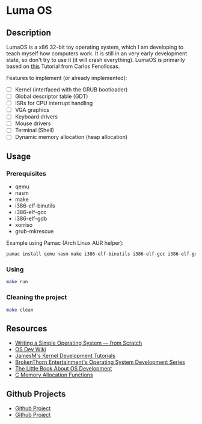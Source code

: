 # Luma OS

## Description

LumaOS is a x86 32-bit toy operating system, which I am developing to teach myself how computers work.
It is still in an very early development state, so don't try to use it (it will crash everything).
LumaOS is primarily based on [this](https://github.com/cfenollosa/os-tutorial) Tutorial from Carlos Fenollosas.

Features to implement (or already implemented):

- [ ] Kernel (interfaced with the GRUB bootloader)
- [ ] Global descriptor table (GDT)
- [ ] ISRs for CPU interrupt handling
- [ ] VGA graphics
- [ ] Keyboard drivers
- [ ] Mouse drivers
- [ ] Terminal (Shell)
- [ ] Dynamic memory allocation (heap allocation)

## Usage

### Prerequisites

- qemu
- nasm
- make
- i386-elf-binutils
- i386-elf-gcc
- i386-elf-gdb
- xorriso
- grub-mkrescue

Example using Pamac (Arch Linux AUR helper):

```bash
pamac install qemu nasm make i386-elf-binutils i386-elf-gcc i386-elf-gdb xorriso grub-mkrescue
```

### Using

```bash
make run
```

### Cleaning the project

```bash
make clean
```

## Resources

- [Writing a Simple Operating System — from Scratch](https://www.cs.bham.ac.uk/~exr/lectures/opsys/10_11/lectures/os-dev.pdf)
- [OS Dev Wiki](https://wiki.osdev.org/Meaty_Skeleton)
- [JamesM's Kernel Development Tutorials](https://web.archive.org/web/20160412174753/http://www.jamesmolloy.co.uk/tutorial_html/index.html)
- [BrokenThorn Entertainment's Operating System Development Series](http://www.brokenthorn.com/Resources/OSDevIndex.html)
- [The Little Book About OS Development](https://littleosbook.github.io/)
- [C Memory Allocation Functions](http://www.sunshine2k.de/articles/coding/cmemalloc/cmemory.html)

## Github Projects

- [Github Project](https://github.com/syedtaqi95/morphiOS)
- [Github Project](https://github.com/FRosner/FrOS)
